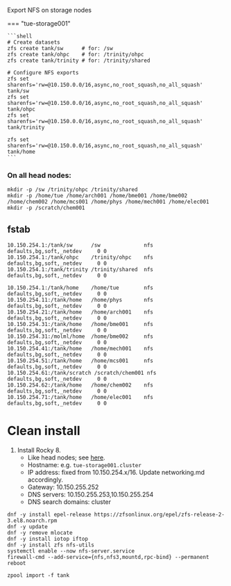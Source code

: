Export NFS on storage nodes

=== "tue-storage001"
    
    ```shell
    # Create datasets
    zfs create tank/sw      # for: /sw
    zfs create tank/ohpc    # for: /trinity/ohpc
    zfs create tank/trinity # for: /trinity/shared

    # Configure NFS exports
    zfs set sharenfs='rw=@10.150.0.0/16,async,no_root_squash,no_all_squash' tank/sw
    zfs set sharenfs='rw=@10.150.0.0/16,async,no_root_squash,no_all_squash' tank/ohpc
    zfs set sharenfs='rw=@10.150.0.0/16,async,no_root_squash,no_all_squash' tank/trinity

    zfs set sharenfs='rw=@10.150.0.0/16,async,no_root_squash,no_all_squash' tank/home
    ```

### On all head nodes:
```shell
mkdir -p /sw /trinity/ohpc /trinity/shared 
mkdir -p /home/tue /home/arch001 /home/bme001 /home/bme002 /home/chem002 /home/mcs001 /home/phys /home/mech001 /home/elec001
mkdir -p /scratch/chem001
```

## fstab

```
10.150.254.1:/tank/sw      /sw              nfs     defaults,bg,soft,_netdev     0 0
10.150.254.1:/tank/ohpc    /trinity/ohpc    nfs     defaults,bg,soft,_netdev     0 0
10.150.254.1:/tank/trinity /trinity/shared  nfs     defaults,bg,soft,_netdev     0 0

10.150.254.1:/tank/home    /home/tue        nfs     defaults,bg,soft,_netdev     0 0
10.150.254.11:/tank/home   /home/phys       nfs     defaults,bg,soft,_netdev     0 0
10.150.254.21:/tank/home   /home/arch001    nfs     defaults,bg,soft,_netdev     0 0
10.150.254.31:/tank/home   /home/bme001     nfs     defaults,bg,soft,_netdev     0 0
10.150.254.31:/molml/home  /home/bme002     nfs     defaults,bg,soft,_netdev     0 0
10.150.254.41:/tank/home   /home/mech001    nfs     defaults,bg,soft,_netdev     0 0
10.150.254.51:/tank/home   /home/mcs001     nfs     defaults,bg,soft,_netdev     0 0
10.150.254.61:/tank/scratch /scratch/chem001 nfs    defaults,bg,soft,_netdev     0 0
10.150.254.62:/tank/home   /home/chem002    nfs     defaults,bg,soft,_netdev     0 0
10.150.254.71:/tank/home   /home/elec001    nfs     defaults,bg,soft,_netdev     0 0
```

# Clean install

1. Install Rocky 8.
    - Like head nodes; see [here](installation.md).
    - Hostname: e.g. `tue-storage001.cluster`
    - IP address: fixed from 10.150.254.x/16.  Update networking.md accordingly.
    - Gateway: 10.150.255.252
    - DNS servers: 10.150.255.253,10.150.255.254
    - DNS search domains: cluster

```shell
dnf -y install epel-release https://zfsonlinux.org/epel/zfs-release-2-3.el8.noarch.rpm
dnf -y update
dnf -y remove mlocate
dnf -y install iotop iftop
dnf -y install zfs nfs-utils
systemctl enable --now nfs-server.service
firewall-cmd --add-service={nfs,nfs3,mountd,rpc-bind} --permanent
reboot

zpool import -f tank
```
